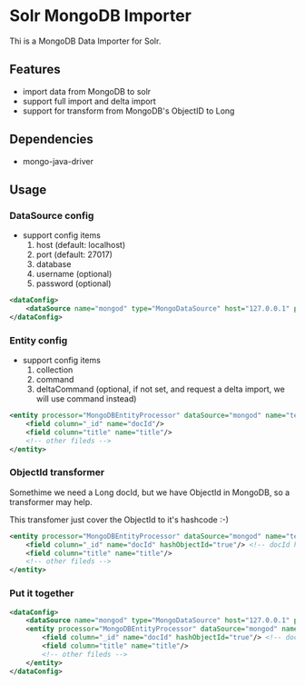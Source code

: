 # Solr MongoDB Importer
Thi is a MongoDB Data Importer for Solr.

## Features
* import data from MongoDB to solr
* support full import and delta import 
* support for transform from MongoDB's ObjectID to Long

## Dependencies
* mongo-java-driver

## Usage

### DataSource config
* support config items
	1. host (default: localhost)
	1. port (default: 27017)
	1. database
	1. username (optional)
	1. password (optional)

```xml
<dataConfig>
	<dataSource name="mongod" type="MongoDataSource" host="127.0.0.1" port="27017" database="example" />
</dataConfig>
```

### Entity config
* support config items
	1. collection
	1. command
	1. deltaCommand (optional, if not set, and request a delta import, we will use command instead)
	
```xml
<entity processor="MongoDBEntityProcessor" dataSource="mongod" name="test" collection="coll" command="{}">
	<field column="_id" name="docId"/>
	<field column="title" name="title"/>
	<!-- other fileds -->
</entity>
```

### ObjectId transformer
Somethime we need a Long docId, but we have ObjectId in MongoDB, so a transformer may help.

This transfomer just cover the ObjectId to it's hashcode :-)

```xml
<entity processor="MongoDBEntityProcessor" dataSource="mongod" name="test" collection="coll" command="{}">
	<field column="_id" name="docId" hashObjectId="true"/> <!-- docId has long type-->
	<field column="title" name="title"/>
	<!-- other fileds -->
</entity>
```

### Put it together
```xml
<dataConfig>
	<dataSource name="mongod" type="MongoDataSource" host="127.0.0.1" port="27017" database="example" />
	<entity processor="MongoDBEntityProcessor" dataSource="mongod" name="test" collection="coll" command="{}">
		<field column="_id" name="docId" hashObjectId="true"/> <!-- docId has long type-->
		<field column="title" name="title"/>
		<!-- other fileds -->
	</entity>
</dataConfig>
```

